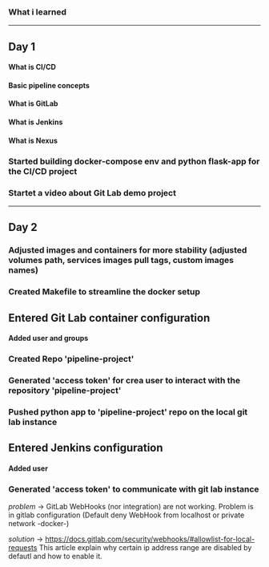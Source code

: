 ### What i learned

---

## **Day 1**

#### **What is CI/CD**

#### **Basic pipeline concepts**

#### **What is GitLab**

#### **What is Jenkins**

#### **What is Nexus**

### **Started building docker-compose env and python flask-app for the CI/CD project**

### **Startet a video about Git Lab demo project**

---

## **Day 2**

### **Adjusted images and containers for more stability (adjusted volumes path, services images pull tags, custom images names)**

### **Created Makefile to streamline the docker setup**

## **Entered Git Lab container configuration**
#### **Added user and groups**

### **Created Repo 'pipeline-project'**

### **Generated 'access token' for crea user to interact with the repository 'pipeline-project'**

### **Pushed python app to 'pipeline-project' repo on the local git lab instance**

## **Entered Jenkins configuration**
#### **Added user**

### **Generated 'access token' to communicate with git lab instance**

*problem* -> GitLab WebHooks (nor integration) are not working. Problem is in gitlab configuration (Default deny WebHook from localhost or private network -docker-)

*solution* -> https://docs.gitlab.com/security/webhooks/#allowlist-for-local-requests 
	This article explain why certain ip address range are disabled by defautl and how to enable it.
